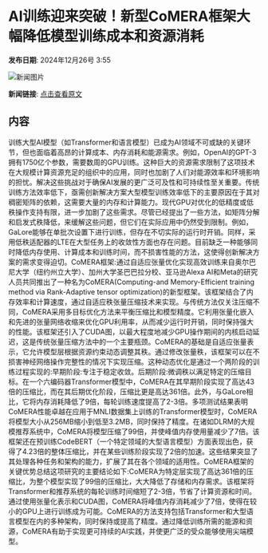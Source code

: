 # AI训练迎来突破！新型CoMERA框架大幅降低模型训练成本和资源消耗

**发布日期**: 2024年12月26号 3:55

![新闻图片](https://pic.chinaz.com/picmap/thumb/202405161743136484_4.jpg)

**新闻链接**: [点击查看原文](https://www.aibase.com/zh/news/14277)

## 内容

训练大型AI模型（如Transformer和语言模型）已成为AI领域不可或缺的关键环节，但也面临着高昂的计算成本、内存消耗和能源需求。例如，OpenAI的GPT-3拥有1750亿个参数，需要数周的GPU训练。这种巨大的资源需求限制了这项技术在大规模计算资源充足的组织中的应用，同时也加剧了人们对能源效率和环境影响的担忧。解决这些挑战对于确保AI发展的更广泛可及性和可持续性至关重要。传统训练方法效率低下，亟需创新解决方案大型模型训练效率低下的主要原因在于其对稠密矩阵的依赖，这需要大量的内存和计算能力。现代GPU对优化的低精度或低秩操作支持有限，进一步加剧了这些需求。尽管已经提出了一些方法，如矩阵分解和启发式秩降低，来缓解这些问题，但它们在实际应用中仍然受到限制。例如，GaLore能够在单批次设置下进行训练，但存在不切实际的运行时开销。同样，采用低秩适配器的LTE在大型任务上的收敛性方面也存在问题。目前缺乏一种能够同时降低内存使用、计算成本和训练时间，而不损害性能的方法，这使得创新解决方案的需求变得迫切。CoMERA框架:通过自适应张量优化实现高效训练来自奥尔巴尼大学（纽约州立大学）、加州大学圣巴巴拉分校、亚马逊Alexa AI和Meta的研究人员共同推出了一种名为CoMERA(Computing-and Memory-Efficient training method via Rank-Adaptive tensor optimization)的新型框架。该框架结合了内存效率和计算速度，通过自适应秩张量压缩技术来实现。与传统方法仅关注压缩不同，CoMERA采用多目标优化方法来平衡压缩比和模型精度。它利用张量化嵌入和先进的张量网络收缩来优化GPU利用率，从而减少运行时开销，同时保持强大的性能。该框架还引入了CUDA图，以最大程度地减少GPU操作期间的内核启动延迟，这是传统张量压缩方法中的一个主要瓶颈。CoMERA的基础是自适应张量表示，它允许模型层根据资源约束动态调整其秩。通过修改张量秩，该框架可以在不损害神经网络操作完整性的情况下实现压缩。这种动态优化是通过一个两阶段的训练过程实现的:早期阶段:专注于稳定收敛。后期阶段:微调秩以满足特定的压缩目标。在一个六编码器Transformer模型中，CoMERA在其早期阶段实现了高达43倍的压缩比，而在其后期优化阶段，压缩比更是高达361倍。此外，与GaLore相比，它将内存消耗降低了9倍，每轮训练速度提高了2-3倍。多项测试结果表明CoMERA性能卓越在应用于MNLI数据集上训练的Transformer模型时，CoMERA将模型大小从256MB缩小到低至3.2MB，同时保持了精度。在诸如DLRM的大规模推荐系统中，CoMERA将模型压缩了99倍，并使峰值内存使用量减少了7倍。该框架还在预训练CodeBERT（一个特定领域的大型语言模型）方面表现出色，获得了4.23倍的整体压缩比，并在某些训练阶段实现了2倍的加速。这些结果突显了其处理各种任务和架构的能力，扩展了其在各个领域的适用性。CoMERA框架的关键优势总结这项研究的主要结论如下:CoMERA为特定层实现了高达361倍的压缩比，为整个模型实现了99倍的压缩比，大大降低了存储和内存需求。该框架将Transformer和推荐系统的每轮训练时间缩短了2-3倍，节省了计算资源和时间。通过使用张量化表示和CUDA图，CoMERA将峰值内存消耗减少了7倍，使得在较小的GPU上进行训练成为可能。CoMERA的方法支持包括Transformer和大型语言模型在内的多种架构，同时保持或提高了精度。通过降低训练所需的能源和资源，CoMERA有助于实现更可持续的AI实践，并使更广泛的受众能够使用尖端模型。
